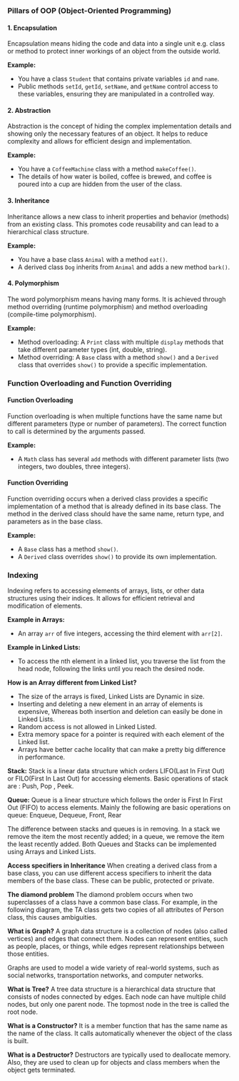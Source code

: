 
### Pillars of OOP (Object-Oriented Programming)


#### 1. Encapsulation
Encapsulation means hiding the code and data into a single unit e.g. class or
method to protect inner workings of an object from the outside world.


**Example:**
- You have a class `Student` that contains private variables `id` and `name`.
- Public methods `setId`, `getId`, `setName`, and `getName` control access to these variables, ensuring they are manipulated in a controlled way.

#### 2. Abstraction
Abstraction is the concept of hiding the complex implementation details and showing only the necessary features of an object. It helps to reduce complexity and allows for efficient design and implementation.

**Example:**
- You have a `CoffeeMachine` class with a method `makeCoffee()`.
- The details of how water is boiled, coffee is brewed, and coffee is poured into a cup are hidden from the user of the class.

#### 3. Inheritance
Inheritance allows a new class to inherit properties and behavior (methods) from an existing class. This promotes code reusability and can lead to a hierarchical class structure.

**Example:**
- You have a base class `Animal` with a method `eat()`.
- A derived class `Dog` inherits from `Animal` and adds a new method `bark()`.

#### 4. Polymorphism
The word polymorphism means having many forms. It is achieved through method overriding (runtime polymorphism) and method overloading (compile-time polymorphism).

**Example:**
- Method overloading: A `Print` class with multiple `display` methods that take different parameter types (int, double, string).
- Method overriding: A `Base` class with a method `show()` and a `Derived` class that overrides `show()` to provide a specific implementation.


### Function Overloading and Function Overriding

#### Function Overloading
Function overloading is when multiple functions have the same name but different parameters (type or number of parameters). The correct function to call is determined by the arguments passed.

**Example:**
- A `Math` class has several `add` methods with different parameter lists (two integers, two doubles, three integers).

#### Function Overriding
Function overriding occurs when a derived class provides a specific implementation of a method that is already defined in its base class. The method in the derived class should have the same name, return type, and parameters as in the base class.

**Example:**
- A `Base` class has a method `show()`.
- A `Derived` class overrides `show()` to provide its own implementation.


### Indexing

Indexing refers to accessing elements of arrays, lists, or other data structures using their indices. It allows for efficient retrieval and modification of elements.

**Example in Arrays:**
- An array `arr` of five integers, accessing the third element with `arr[2]`.

**Example in Linked Lists:**
- To access the nth element in a linked list, you traverse the list from the head node, following the links until you reach the desired node.


**How is an Array different from Linked List?**

- The size of the arrays is fixed, Linked Lists are Dynamic in size.
- Inserting and deleting a new element in an array of elements is expensive, Whereas both insertion and deletion can easily be done in Linked Lists.
- Random access is not allowed in Linked Listed.
- Extra memory space for a pointer is required with each element of the Linked list.
- Arrays have better cache locality that can make a pretty big difference in
performance.


**Stack:**
Stack is a linear data structure which orders LIFO(Last In First Out) or FILO(First In Last Out)
for accessing elements. Basic operations of stack are : Push, Pop , Peek.


**Queue:**
Queue is a linear structure which follows the order is First In First Out (FIFO) to access
elements. Mainly the following are basic operations on queue: Enqueue, Dequeue, Front, Rear


The difference between stacks and queues is in removing. In a stack we remove the item the most recently added; in a queue, we remove the item the least recently added. Both Queues and Stacks can be implemented using Arrays and Linked Lists.



**Access specifiers in Inheritance**
When creating a derived class from a base class, you can use different access specifiers to inherit the data members of the base class. These can be public, protected or private.

**The diamond problem**
The diamond problem occurs when two superclasses of a class have a common base class. For example, in the following diagram, the TA class gets two copies of all attributes of Person class, this causes ambiguities.


**What is Graph?**
A graph data structure is a collection of nodes (also called vertices) and edges that connect them. Nodes can represent entities, such as people, places, or things, while edges represent relationships between those entities.

Graphs are used to model a wide variety of real-world systems, such as social networks, transportation networks, and computer networks.

**What is Tree?**
A tree data structure is a hierarchical data structure that consists of nodes connected by edges. Each node can have multiple child nodes, but only one parent node. The topmost node in the tree is called the root node.


**What is a Constructor?**
It is a member function that has the same name as the name of the class. It calls automatically whenever the object of the class is built.

**What is a Destructor?**
Destructors are typically used to deallocate memory. Also, they are used to clean up for objects and class members when the object gets terminated.
